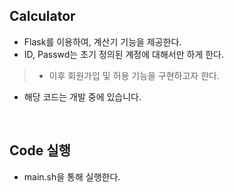 ## Calculator
* Flask를 이용하여, 계산기 기능을 제공한다.
* ID, Passwd는 초기 정의된 계정에 대해서만 하게 한다.
> * 이후 회원가입 및 허용 기능을 구현하고자 한다.
* 해당 코드는 개발 중에 있습니다.

</br>

## Code 실행
* main.sh을 통해 실행한다.